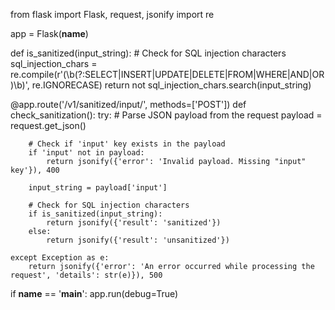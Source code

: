 from flask import Flask, request, jsonify
import re

app = Flask(__name__)

def is_sanitized(input_string):
    # Check for SQL injection characters
    sql_injection_chars = re.compile(r'(\b(?:SELECT|INSERT|UPDATE|DELETE|FROM|WHERE|AND|OR)\b)', re.IGNORECASE)
    return not sql_injection_chars.search(input_string)

@app.route('/v1/sanitized/input/', methods=['POST'])
def check_sanitization():
    try:
        # Parse JSON payload from the request
        payload = request.get_json()

        # Check if 'input' key exists in the payload
        if 'input' not in payload:
            return jsonify({'error': 'Invalid payload. Missing "input" key'}), 400

        input_string = payload['input']

        # Check for SQL injection characters
        if is_sanitized(input_string):
            return jsonify({'result': 'sanitized'})
        else:
            return jsonify({'result': 'unsanitized'})

    except Exception as e:
        return jsonify({'error': 'An error occurred while processing the request', 'details': str(e)}), 500

if __name__ == '__main__':
    app.run(debug=True)


